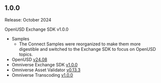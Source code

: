 1.0.0
-----
Release: October 2024

OpenUSD Exchange SDK v1.0.0

* Samples
    * The Connect Samples were reorganized to make them more digestible and switched to the Exchange SDK to focus on OpenUSD topics.
* OpenUSD [v24.08](https://github.com/PixarAnimationStudios/OpenUSD/blob/v24.08/CHANGELOG.md)
* Omniverse Exchange SDK [v1.0.0](https://docs.omniverse.nvidia.com/usd/code-docs/usd-exchange-sdk)
* Omniverse Asset Validator [v0.13.3](https://docs.omniverse.nvidia.com/kit/docs/asset-validator)
* Omniverse Transcoding [v1.0.0](https://docs.omniverse.nvidia.com/kit/docs/omni-transcoding)
